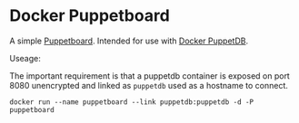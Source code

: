 # Docker Puppetboard

A simple [Puppetboard](https://github.com/puppet-community/puppetboard). Intended for use with
[Docker PuppetDB](https://github.com/tizzo/docker-puppetdb).

Useage:

The important requirement is that a puppetdb container is exposed on port 8080 unencrypted and
linked as `puppetdb` used as a hostname to connect.

    docker run --name puppetboard --link puppetdb:puppetdb -d -P puppetboard
